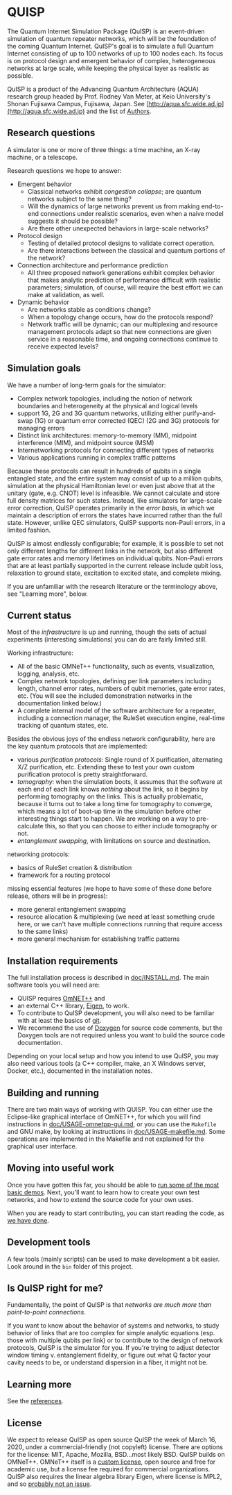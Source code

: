 # QUISP

The Quantum Internet Simulation Package (QuISP) is an event-driven
simulation of quantum repeater networks, which will be the foundation
of the coming Quantum Internet.  QuISP's goal is to simulate a full
Quantum Internet consisting of up to 100 networks of up to 100 nodes
each.  Its focus is on protocol design and emergent behavior of
complex, heterogeneous networks at large scale, while keeping the
physical layer as realistic as possible.

QuISP is a product of the Advancing Quantum Architecture (AQUA)
research group headed by Prof. Rodney Van Meter, at Keio University's
Shonan Fujisawa Campus, Fujisawa, Japan.  See 
[http://aqua.sfc.wide.ad.jp](http://aqua.sfc.wide.ad.jp) and the list
of [Authors](Authors.md).

## Research questions

A simulator is one or more of three things: a time machine, an X-ray
machine, or a telescope.

Research questions we hope to answer:

* Emergent behavior
    - Classical networks exhibit _congestion collapse_;
      are quantum networks subject to the same thing?
    - Will the dynamics of large networks prevent us from making
      end-to-end connections under realistic scenarios, even when a
      naive model suggests it should be possible?
    - Are there other unexpected behaviors in large-scale networks?
* Protocol design
    - Testing of detailed protocol designs to validate correct
      operation.
    - Are there interactions between the classical and quantum
      portions of the network?
* Connection architecture and performance prediction
    - All three proposed network generations exhibit complex behavior
      that makes analytic prediction of performance difficult with
      realistic parameters; simulation, of course, will require the
      best effort we can make at validation, as well.
* Dynamic behavior
    - Are networks stable as conditions change?
    - When a topology change occurs, how do the protocols respond?
    - Network traffic will be dynamic; can our multiplexing and
      resource management protocols adapt so that new connections
      are given service in a reasonable time, and ongoing connections
      continue to receive expected levels?

## Simulation goals

We have a number of long-term goals for the simulator:  

* Complex network topologies, including the notion of network
  boundaries and heterogeneity at the physical and logical levels
* support 1G, 2G and 3G quantum networks, utilizing either purify-and-swap (1G)
  or quantum error corrected (QEC) (2G and 3G) protocols for managing
  errors
* Distinct link architectures: memory-to-memory (MM), midpoint
  interference (MIM), and midpoint source (MSM)
* Internetworking protocols for connecting different types of networks
* Various applications running in complex traffic patterns

Because these protocols can result in hundreds of qubits in a single
entangled state, and the entire system may consist of up to a million
qubits, simulation at the physical Hamiltonian level or even just
above that at the unitary (gate, e.g. CNOT) level is infeasible.  We
cannot calculate and store full density matrices for such states.
Instead, like simulators for large-scale error correction, QuISP
operates primarily in the _error basis_, in which we maintain a
description of errors the states have incurred rather than the full
state.  However, unlike QEC simulators, QuISP supports non-Pauli
errors, in a limited fashion.

QuISP is almost endlessly configurable; for example, it is possible to
set not only different lengths for different links in the network, but
also different gate error rates and memory lifetimes on individual
qubits.  Non-Pauli errors that are at least partially supported in the
current release include qubit loss, relaxation to ground state,
excitation to excited state, and complete mixing.

If you are unfamiliar with the research literature or the terminology
above, see "Learning more", below.

## Current status

Most of the _infrastructure_ is up and running, though the sets
of actual experiments (interesting simulations) you can do are fairly
limited still.

Working infrastructure:

* All of the basic OMNeT++ functionality, such as events,
  visualization, logging, analysis, etc.
* Complex network topologies, defining per link parameters including
  length, channel error rates, numbers of qubit memories, gate error
  rates, etc.  (You will see the included demonstration networks in
  the documentation linked below.)
* A complete internal model of the software architecture for a
  repeater, including a connection manager, the RuleSet execution
  engine, real-time tracking of quantum states, etc.

Besides the obvious joys of the endless network configurability, here
are the key quantum protocols that are implemented:

* various *purification protocols*:  Single round
  of X purification, alternating X/Z purification, etc.  Extending
  these to test your own custom purification protocol is pretty
  straightforward.
* *tomography*: when the simulation boots, it assumes that the software
  at each end of each link knows _nothing_ about the link, so it
  begins by performing tomography on the links.  This is actually
  problematic, because it turns out to take a long time for tomography
  to converge, which means a lot of boot-up time in the simulation
  before other interesting things start to happen.  We are
  working on a way to pre-calculate this, so that you can choose to
  either include tomography or not.
* *entanglement swapping*, with limitations on source and destination.

networking protocols:

* basics of RuleSet creation & distribution
* framework for a routing protocol

missing essential features (we hope to have some of these done before
release, others will be in progress):

* more general entanglement swapping 
* resource allocation & multiplexing (we need at least
  something crude here, or we can't have multiple connections running
  that require access to the same links)
* more general mechanism for establishing traffic patterns

## Installation requirements

The full installation process is described in
[doc/INSTALL.md](doc/INSTALL.md).  The main software tools you will
need are:

* QUISP requires [OmNET++](https://omnetpp.org/) and
* an external C++ library, [Eigen](http://eigen.tuxfamily.org/), to
  work.
* To contribute to QuISP development, you will also need to be
  familiar with at least the basics of [git](https://git-scm.com/).
* We recommend the use of [Doxygen](http://www.doxygen.nl/) for source
  code comments, but the Doxygen tools are not required unless you
  want to build the source code documentation.

Depending on your local setup and how you intend to use QuISP, you may
also need various tools (a C++ compiler, make, an X Windows server,
Docker, etc.), documented in the installation notes.

## Building and running

There are two main ways of working with QUISP. You can either use the
Eclipse-like graphical interface of OmNET++, for which you will find
instructions in [doc/USAGE-omnetpp-gui.md](doc/USAGE-omnetpp-gui.md),
or you can use the `Makefile` and GNU make, by looking at instructions
in [doc/USAGE-makefile.md](doc/USAGE-makefile.md). Some operations are
implemented in the Makefile and not explained for the graphical user
interface.

## Moving into useful work

Once you have gotten this far, you should be able to [run some of the
most basic demos](doc/running-demos.md).  Next, you'll want to learn
how to create your own test networks, and how to extend the source
code for your own uses.

When you are ready to start contributing, you can start reading the
code, as [we have done](doc/code-spelunking.md).

## Development tools

A few tools (mainly scripts) can be used to make development a bit easier.
Look around in the `bin` folder of this project.

## Is QuISP right for me?

Fundamentally, the point of QuISP is that *networks are much more than
point-to-point connections*.

If you want to know about the behavior of systems and networks, to
study behavior of links that are too complex for simple analytic
equations (esp. those with multiple qubits per link) or to contribute
to the design of network protocols, QuISP is the simulator for you.
If you're trying to adjust detector window timing v. entanglement
fidelity, or figure out what Q factor your cavity needs to be, or
understand dispersion in a fiber, it might not be.

## Learning more

See the [references](doc/References.md).

## License

We expect to release QuISP as open source QuISP the week of March 16,
2020, under a commercial-friendly (not copyleft) license.  There are
options for the license: MIT, Apache, Mozilla, BSD...most likely BSD.
QuISP builds on OMNeT++.  OMNeT++ itself is a [custom
license](https://omnetpp.org/intro/license), open source and free for
academic use, but a license fee required for commercial organizations.
QuISP also requires the linear algebra library Eigen, where license is
MPL2, and so [probably not an
issue](http://eigen.tuxfamily.org/index.php?title=Main_Page#License).
